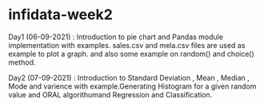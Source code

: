 # infidata-week2

Day1 (06-09-2021) : Introduction to pie chart and Pandas module implementation with examples. sales.csv and mela.csv files are used as example to plot a  graph.
                    and also some example on random() and choice() method.
                    
Day2 (07-09-2021) : Introduction to Standard Deviation , Mean , Median , Mode and varience with example.Generating Histogram for a given random value and ORAL algorithumand                           Regression and Classification.                  
